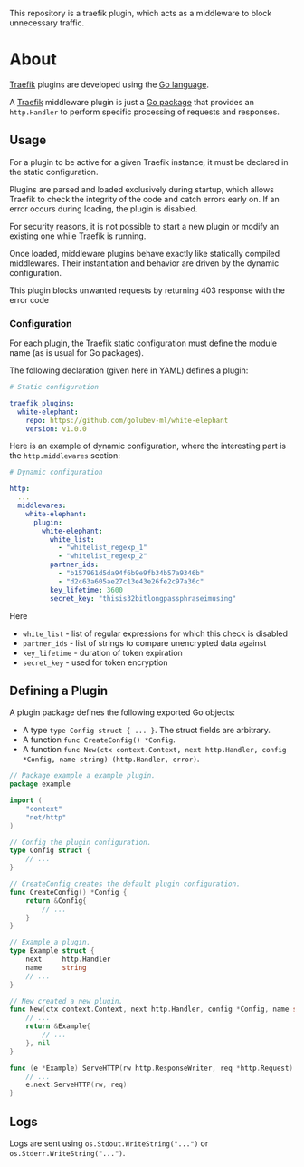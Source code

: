 This repository is a traefik plugin, which acts as a middleware to block unnecessary traffic.

# About

[Traefik](https://traefik.io) plugins are developed using the [Go language](https://golang.org).

A [Traefik](https://traefik.io) middleware plugin is just a [Go package](https://golang.org/ref/spec#Packages) that provides an `http.Handler` to perform specific processing of requests and responses.

## Usage

For a plugin to be active for a given Traefik instance, it must be declared in the static configuration.

Plugins are parsed and loaded exclusively during startup, which allows Traefik to check the integrity of the code and catch errors early on.
If an error occurs during loading, the plugin is disabled.

For security reasons, it is not possible to start a new plugin or modify an existing one while Traefik is running.

Once loaded, middleware plugins behave exactly like statically compiled middlewares.
Their instantiation and behavior are driven by the dynamic configuration.

This plugin blocks unwanted requests by returning 403 response with the error code

### Configuration

For each plugin, the Traefik static configuration must define the module name (as is usual for Go packages).

The following declaration (given here in YAML) defines a plugin:

```yaml
# Static configuration

traefik_plugins:
  white-elephant:
    repo: https://github.com/golubev-ml/white-elephant
    version: v1.0.0
```

Here is an example of dynamic configuration, where the interesting part is the `http.middlewares` section:

```yaml
# Dynamic configuration

http:
  ...  
  middlewares:
    white-elephant:
      plugin:
        white-elephant:
          white_list:
            - "whitelist_regexp_1"
            - "whitelist_regexp_2"          
          partner_ids:
            - "b157961d5da94f6b9e9fb34b57a9346b"
            - "d2c63a605ae27c13e43e26fe2c97a36c"
          key_lifetime: 3600
          secret_key: "thisis32bitlongpassphraseimusing"

```

Here
- `white_list` - list of regular expressions for which this check is disabled 
- `partner_ids` - list of strings to compare unencrypted data against
- `key_lifetime` - duration of token expiration
- `secret_key` - used for token encryption

## Defining a Plugin

A plugin package defines the following exported Go objects:

- A type `type Config struct { ... }`. The struct fields are arbitrary.
- A function `func CreateConfig() *Config`.
- A function `func New(ctx context.Context, next http.Handler, config *Config, name string) (http.Handler, error)`.

```go
// Package example a example plugin.
package example

import (
	"context"
	"net/http"
)

// Config the plugin configuration.
type Config struct {
	// ...
}

// CreateConfig creates the default plugin configuration.
func CreateConfig() *Config {
	return &Config{
		// ...
	}
}

// Example a plugin.
type Example struct {
	next     http.Handler
	name     string
	// ...
}

// New created a new plugin.
func New(ctx context.Context, next http.Handler, config *Config, name string) (http.Handler, error) {
	// ...
	return &Example{
		// ...
	}, nil
}

func (e *Example) ServeHTTP(rw http.ResponseWriter, req *http.Request) {
	// ...
	e.next.ServeHTTP(rw, req)
}
```

## Logs

Logs are sent using `os.Stdout.WriteString("...")` or `os.Stderr.WriteString("...")`.

